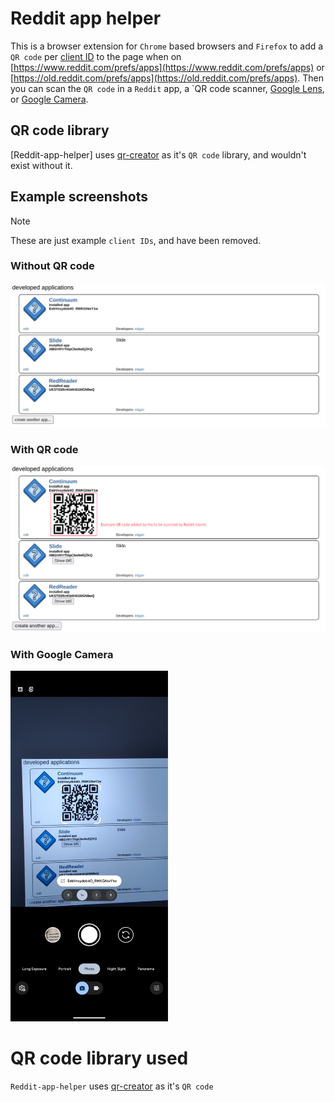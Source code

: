 # Reddit app helper

This is a browser extension for `Chrome` based browsers and `Firefox` to add a `QR code` per [client ID](https://github.com/edgan/Slide/blob/master/SETUP.md#reddit-client-id) to the page when on [https://www.reddit.com/prefs/apps](https://www.reddit.com/prefs/apps) or [https://old.reddit.com/prefs/apps](https://old.reddit.com/prefs/apps). Then you can scan the `QR code` in a `Reddit` app, a `QR code scanner, [Google Lens](https://play.google.com/store/apps/details?id=com.google.ar.lens&hl=en_US), or [Google Camera](https://play.google.com/store/apps/details?id=com.google.android.GoogleCamera&hl=en_US).

## QR code library
[Reddit-app-helper] uses [qr-creator](https://github.com/nimiq/qr-creator) as it's `QR code` library, and wouldn't exist without it.

## Example screenshots

> [!NOTE]
>
> These are just example `client IDs`, and have been removed.

### Without QR code
![Without QR code](/screenshots/example-without-qr-code.png)

### With QR code
![With QR code](/screenshots/example-with-qr-code.png)

### With Google Camera
<img src="screenshots/example-with-google-camera.png"  width=50% height=50%>

# QR code library used
`Reddit-app-helper` uses [qr-creator](https://github.com/nimiq/qr-creator) as it's `QR code`
